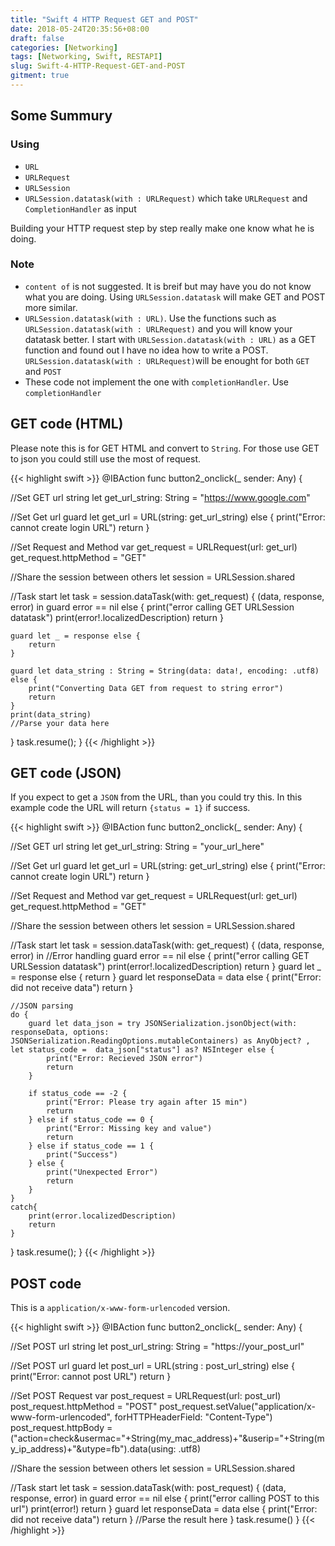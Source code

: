 ```yaml
---
title: "Swift 4 HTTP Request GET and POST"
date: 2018-05-24T20:35:56+08:00
draft: false
categories: [Networking]
tags: [Networking, Swift, RESTAPI]
slug: Swift-4-HTTP-Request-GET-and-POST
gitment: true
---
```


## Some Summury

### Using  

* `URL`  
* `URLRequest`  
* `URLSession`  
* `URLSession.datatask(with : URLRequest)` which take `URLRequest` and `CompletionHandler` as input  

Building your HTTP request step by step really make one know what he is  doing.  

### Note

* `content of` is not suggested. It is breif but may have you do not know what you are doing. Using `URLSession.datatask` will make GET and POST more similar.    
* `URLSession.datatask(with : URL)`. Use the functions such as `URLSession.datatask(with : URLRequest)` and you will know your datatask better. I start with `URLSession.datatask(with : URL)`  as a GET function and found out I have no idea how to write a POST. `URLSession.datatask(with : URLRequest)`will be enought for both `GET` and `POST`  
* These code not implement the one with `completionHandler`. Use `completionHandler`


## GET code (HTML)

Please note this is for GET HTML and convert to `String`. For those use GET to json you could still use the most of request.

{{< highlight swift >}}
@IBAction func button2_onclick(_ sender: Any) {

//Set GET url string
let get_url_string: String = "https://www.google.com"

//Set Get url
guard let get_url = URL(string: get_url_string) else {
    print("Error: cannot create login URL")
    return
}

//Set Request and Method
var get_request = URLRequest(url: get_url)
get_request.httpMethod = "GET"

//Share the session between others
let session = URLSession.shared

//Task start
let task = session.dataTask(with: get_request) { (data, response, error) in
    guard error == nil else {
        print("error calling GET URLSession datatask")
        print(error!.localizedDescription)
        return
    }

    guard let _ = response else {
        return
    }

    guard let data_string : String = String(data: data!, encoding: .utf8) else {
        print("Converting Data GET from request to string error")
        return
    }
    print(data_string)
    //Parse your data here
}
task.resume();
}
{{< /highlight >}}

## GET code (JSON)

If you expect to get a `JSON` from the URL, than you could try this. In this example code the URL will return 
`{status = 1}` if success.

{{< highlight swift >}}
@IBAction func button2_onclick(_ sender: Any) {

//Set GET url string
let get_url_string: String = "your_url_here"

//Set Get url
guard let get_url = URL(string: get_url_string) else {
    print("Error: cannot create login URL")
    return
}

//Set Request and Method
var get_request = URLRequest(url: get_url)
get_request.httpMethod = "GET"

//Share the session between others
let session = URLSession.shared

//Task start
let task = session.dataTask(with: get_request) { (data, response, error) in
    //Error handling
    guard error == nil else {
        print("error calling GET URLSession datatask")
        print(error!.localizedDescription)
        return
    }
    guard let _ = response else {
        return
    }
    guard let responseData = data else {
                print("Error: did not receive data")
                return
    }
    
    //JSON parsing
    do {
        guard let data_json = try JSONSerialization.jsonObject(with: responseData, options: JSONSerialization.ReadingOptions.mutableContainers) as AnyObject? , let status_code =  data_json["status"] as? NSInteger else {
            print("Error: Recieved JSON error")
            return
        }
        
        if status_code == -2 {
            print("Error: Please try again after 15 min")
            return
        } else if status_code == 0 {
            print("Error: Missing key and value")
            return
        } else if status_code == 1 {
            print("Success")
        } else {
            print("Unexpected Error")
            return
        }
    }
    catch{
        print(error.localizedDescription)
        return
    }
}
task.resume();
}
{{< /highlight >}}



## POST code

This is a `application/x-www-form-urlencoded` version. 

{{< highlight swift >}}
@IBAction func button2_onclick(_ sender: Any) {

//Set POST url string
let post_url_string: String = "https://your_post_url"

//Set POST url
guard let post_url = URL(string : post_url_string) else {
    print("Error: cannot post URL")
    return
}

//Set POST Request
var post_request = URLRequest(url: post_url)
post_request.httpMethod = "POST"
post_request.setValue("application/x-www-form-urlencoded", forHTTPHeaderField: "Content-Type")
post_request.httpBody =("action=check&usermac="+String(my_mac_address)+"&userip="+String(my_ip_address)+"&utype=fb").data(using: .utf8)

//Share the session between others
let session = URLSession.shared

//Task start
let task = session.dataTask(with: post_request) {
    (data, response, error) in
    guard error == nil else {
        print("error calling POST to this url")
        print(error!)
        return
    }
    guard let responseData = data else {
        print("Error: did not receive data")
        return
    }
    //Parse the result here
}
task.resume()
}
{{< /highlight >}}